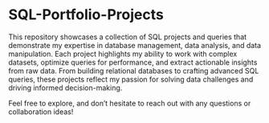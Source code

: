 # SQL-Portfolio-Projects


This repository showcases a collection of SQL projects and queries that demonstrate my expertise in database management, data analysis, and data manipulation. Each project highlights my ability to work with complex datasets, optimize queries for performance, and extract actionable insights from raw data. From building relational databases to crafting advanced SQL queries, these projects reflect my passion for solving data challenges and driving informed decision-making.

Feel free to explore, and don’t hesitate to reach out with any questions or collaboration ideas!

